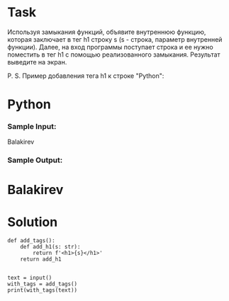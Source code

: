 # Task

Используя замыкания функций, объявите внутреннюю функцию, которая заключает в тег h1 строку s (s - строка, параметр внутренней функции). Далее, на вход программы поступает строка и ее нужно поместить в тег h1 с помощью реализованного замыкания. Результат выведите на экран.

P. S. Пример добавления тега h1 к строке "Python": <h1>Python</h1>

### Sample Input:

Balakirev

### Sample Output:

<h1>Balakirev</h1>

# Solution
```
def add_tags():
    def add_h1(s: str):
        return f'<h1>{s}</h1>'
    return add_h1
 
    
text = input()
with_tags = add_tags()
print(with_tags(text))
```